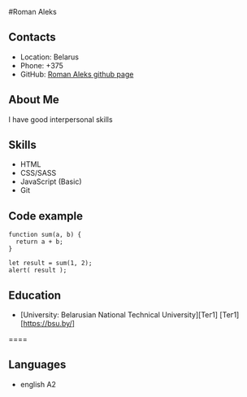 #Roman Aleks

## Contacts
* Location: Belarus
* Phone: +375 
* GitHub: [Roman Aleks github page](адрес "https://github.com/Romman-A")

## About Me
I have good interpersonal skills

## Skills
* HTML
* CSS/SASS
* JavaScript (Basic)
* Git

## Code example
```
function sum(a, b) {
  return a + b;
}

let result = sum(1, 2);
alert( result );
```

## Education
* [University: Belarusian National Technical University][Тег1]
[Тег1][https://bsu.by/]
  
====
## Languages
* english A2

